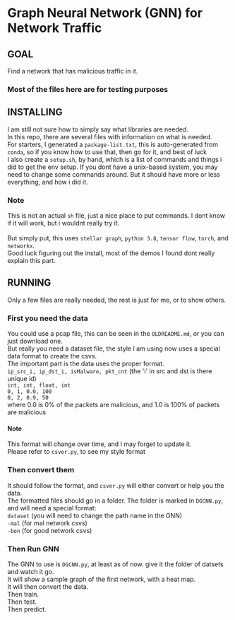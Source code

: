 # Graph Neural Network (GNN) for Network Traffic
## GOAL
Find a network that has malicious traffic in it.<br>
### Most of the files here are for testing purposes

## INSTALLING
I am still not sure how to simply say what libraries are needed.<br>
In this repo, there are several files with information on what is needed.<br>
For starters, I generated a `package-list.txt`, this is auto-generated from `conda`, so if you know how to use that, then go for it, and best of luck<br>
I also create a `setup.sh`, by hand, which is a list of commands and things i did to get the env setup. If you dont have a unix-based system, you may need to change some commands around. But it should have more or less everything, and how i did it.<br>

### Note
This is not an actual `sh` file, just a nice place to put commands. I dont know if it will work, but i wouldnt really try it.<br><br>
But simply put, this uses `stellar graph`, `python 3.8`, `tensor flow`, `torch`, and `networkx`.<br>
Good luck figuring out the install, most of the demos I found dont really explain this part.<br>

## RUNNING
Only a few files are really needed, the rest is just for me, or to show others.<br>
### First you need the data
You could use a pcap file, this can be seen in the `OLDREADME.md`, or you can just download one.<br>
But really you need a dataset file, the style I am using now uses a special data format to create the csvs.<br>
The important part is the data uses the proper format.<br>
`ip_src_i, ip_dst_i, isMalware, pkt_cnt` (the 'i' in src and dst is there unique id)<br>
`int, int, float, int`<br>
`0, 1, 0.0, 100`<br>
`0, 2, 0.9, 50`<br>
where 0.0 is 0% of the packets are malicious, and 1.0 is 100% of packets are malicious<br>

#### Note
This format will change over time, and I may forget to update it.<br>
Please refer to `csver.py`, to see my style format
### Then convert them
It should follow the format, and `csver.py` will either convert or help you the data.<br>
The formatted files should go in a folder. The folder is marked in `DGCNN.py`, and will need a special format:<br>
`dataset` (you will need to change the path name in the GNN)<br>
`-mal` (for mal network csvs)<br>
`-bon` (for good network csvs)<br>
### Then Run GNN
The GNN to use is `DGCNN.py`, at least as of now. give it the folder of datsets and watch it go.<br>
It will show a sample graph of the first network, with a heat map.<br>
It will then convert the data.<br>
Then train.<br>
Then test.<br>
Then predict.<br>